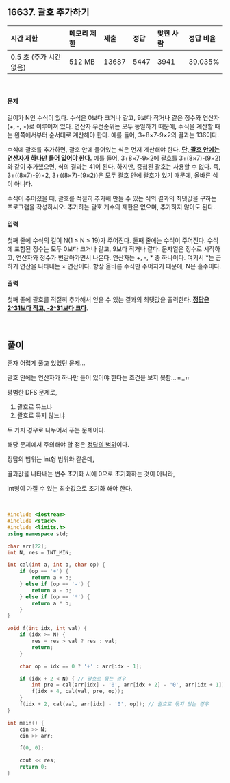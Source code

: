 ## 16637. 괄호 추가하기

| 시간 제한               | 메모리 제한 | 제출  | 정답 | 맞힌 사람 | 정답 비율 |
| :---------------------- | :---------- | :---- | :--- | :-------- | :-------- |
| 0.5 초 (추가 시간 없음) | 512 MB      | 13687 | 5447 | 3941      | 39.035%   |

<br/>

#### 문제

길이가 N인 수식이 있다. 수식은 0보다 크거나 같고, 9보다 작거나 같은 정수와 연산자(+, -, ×)로 이루어져 있다. 연산자 우선순위는 모두 동일하기 때문에, 수식을 계산할 때는 왼쪽에서부터 순서대로 계산해야 한다. 예를 들어, 3+8×7-9×2의 결과는 136이다.

수식에 괄호를 추가하면, 괄호 안에 들어있는 식은 먼저 계산해야 한다. **<u>단, 괄호 안에는 연산자가 하나만 들어 있어야 한다.</u>** 예를 들어, 3+8×7-9×2에 괄호를 3+(8×7)-(9×2)와 같이 추가했으면, 식의 결과는 41이 된다. 하지만, 중첩된 괄호는 사용할 수 없다. 즉, 3+((8×7)-9)×2, 3+((8×7)-(9×2))은 모두 괄호 안에 괄호가 있기 때문에, 올바른 식이 아니다.

수식이 주어졌을 때, 괄호를 적절히 추가해 만들 수 있는 식의 결과의 최댓값을 구하는 프로그램을 작성하시오. 추가하는 괄호 개수의 제한은 없으며, 추가하지 않아도 된다.

#### 입력

첫째 줄에 수식의 길이 N(1 ≤ N ≤ 19)가 주어진다. 둘째 줄에는 수식이 주어진다. 수식에 포함된 정수는 모두 0보다 크거나 같고, 9보다 작거나 같다. 문자열은 정수로 시작하고, 연산자와 정수가 번갈아가면서 나온다. 연산자는 +, -, * 중 하나이다. 여기서 *는 곱하기 연산을 나타내는 × 연산이다. 항상 올바른 수식만 주어지기 때문에, N은 홀수이다.

#### 출력

첫째 줄에 괄호를 적절히 추가해서 얻을 수 있는 결과의 최댓값을 출력한다. **<u>정답은 2^31보다 작고, -2^31보다 크다</u>**.

<br/>

## 풀이

혼자 어렵게 풀고 있었던 문제...

괄호 안에는 연산자가 하나만 들어 있어야 한다는 조건을 보지 못함...ㅠ\_ㅠ

평범한 DFS 문제로,

1. 괄호로 묶느냐
2. 괄호로 묶지 않느냐

두 가지 경우로 나누어서 푸는 문제이다.

해당 문제에서 주의해야 할 점은 <u>정답의 범위</u>이다.

정답의 범위는 int형 범위와 같은데,

결과값을 나타내는 변수 초기화 시에 0으로 초기화하는 것이 아니라,

int형이 가질 수 있는 최솟값으로 초기화 해야 한다.

<br/>

```c++
#include <iostream>
#include <stack>
#include <limits.h>
using namespace std;

char arr[22];
int N, res = INT_MIN;

int cal(int a, int b, char op) {
	if (op == '+') {
		return a + b;
	} else if (op == '-') {
		return a - b;
	} else if (op == '*') {
		return a * b;
	}
}

void f(int idx, int val) {
	if (idx >= N) {
		res = res > val ? res : val;
		return;
	}

	char op = idx == 0 ? '+' : arr[idx - 1];

	if (idx + 2 < N) { // 괄호로 묶는 경우
		int pre = cal(arr[idx] - '0', arr[idx + 2] - '0', arr[idx + 1]);
		f(idx + 4, cal(val, pre, op));
	}
	f(idx + 2, cal(val, arr[idx] - '0', op)); // 괄호로 묶지 않는 경우
}

int main() {
	cin >> N;
	cin >> arr;

	f(0, 0);

	cout << res;
	return 0;
}
```
